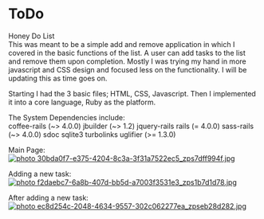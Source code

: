 ToDo
====

Honey Do List<br>
This was meant to be a simple add and remove application in which I covered in the basic 
functions of the list. A user can add tasks to the list and remove them upon
completion. Mostly I was trying my hand in more javascript and CSS design and focused less
on the functionality. I will be updating this as time goes on.

Starting I had the 3 basic files; HTML, CSS, Javascript. Then I implemented it into a core
language, Ruby as the platform.

The System Dependencies include:<br>
  coffee-rails (~> 4.0.0)
  jbuilder (~> 1.2)
  jquery-rails
  rails (= 4.0.0)
  sass-rails (~> 4.0.0)
  sdoc
  sqlite3
  turbolinks
  uglifier (>= 1.3.0)

Main Page:<br>
<a href="http://s20.photobucket.com/user/krystlephoto/media/Github/30bda0f7-e375-4204-8c3a-3f31a7522ec5_zps7dff994f.jpg.html" target="_blank"><img src="http://i20.photobucket.com/albums/b211/krystlephoto/Github/30bda0f7-e375-4204-8c3a-3f31a7522ec5_zps7dff994f.jpg" border="0" alt=" photo 30bda0f7-e375-4204-8c3a-3f31a7522ec5_zps7dff994f.jpg"/></a><br>


Adding a new task:<br>
<a href="http://s20.photobucket.com/user/krystlephoto/media/Github/f2daebc7-6a8b-407d-bb5d-a7003f3531e3_zps1b7d1d78.jpg.html" target="_blank"><img src="http://i20.photobucket.com/albums/b211/krystlephoto/Github/f2daebc7-6a8b-407d-bb5d-a7003f3531e3_zps1b7d1d78.jpg" border="0" alt=" photo f2daebc7-6a8b-407d-bb5d-a7003f3531e3_zps1b7d1d78.jpg"/></a><br>



After adding a new task:<br>
<a href="http://s20.photobucket.com/user/krystlephoto/media/Github/ec8d254c-2048-4634-9557-302c062277ea_zpseb28d282.jpg.html" target="_blank"><img src="http://i20.photobucket.com/albums/b211/krystlephoto/Github/ec8d254c-2048-4634-9557-302c062277ea_zpseb28d282.jpg" border="0" alt=" photo ec8d254c-2048-4634-9557-302c062277ea_zpseb28d282.jpg"/></a><br>
